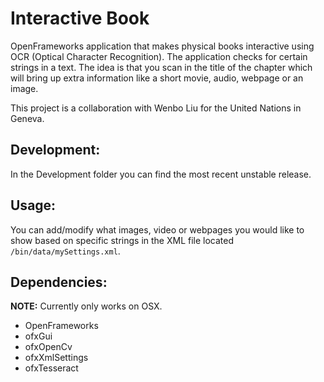 # Interactive Book

OpenFrameworks application that makes physical books interactive using OCR (Optical Character Recognition). The application checks for certain strings in a text. The idea is that you scan in the title of the chapter which will bring up extra information like a short movie, audio, webpage or an image.

This project is a collaboration with Wenbo Liu for the United Nations in Geneva. 

## Development:

In the Development folder you can find the most recent unstable release.

## Usage:

You can add/modify what images, video or webpages you would like to show based on specific strings in the XML file located ``/bin/data/mySettings.xml``.  

## Dependencies:

**NOTE:** Currently only works on OSX.

- OpenFrameworks
- ofxGui
- ofxOpenCv
- ofxXmlSettings
- ofxTesseract
